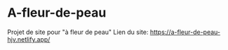 # A-fleur-de-peau
Projet de site pour "à fleur de peau"
Lien du site: https://a-fleur-de-peau-hjv.netlify.app/
